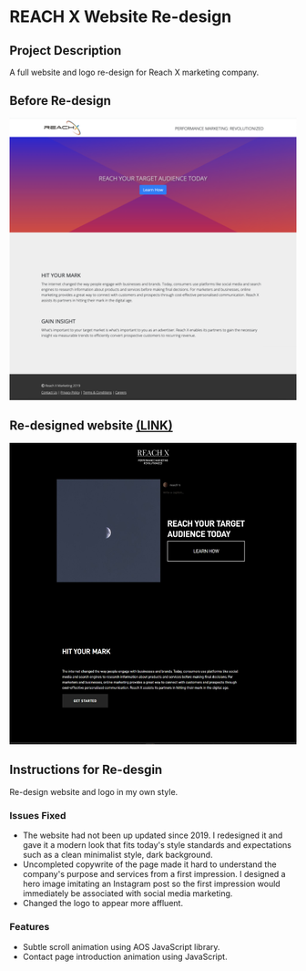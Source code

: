 # REACH X Website Re-design

## Project Description
A full website and logo re-design for Reach X marketing company.

## Before Re-design
![](assets/images/reach-x-ss.png)

## Re-designed website [(LINK)](https://smillkaa.github.io/reach-x/)


![](assets/images/reach-x-ss-2.jpg)

## Instructions for Re-desgin
Re-design website and logo in my own style.

### Issues Fixed
- The website had not been up updated since 2019. I redesigned it and gave it a modern look that fits today's style standards and expectations such as a clean minimalist style, dark background.
- Uncompleted copywrite of the page made it hard to understand the company's purpose and services from a first impression. I designed a hero image imitating an Instagram post so the first impression would immediately be associated with social media marketing.
- Changed the logo to appear more affluent. 

### Features
- Subtle scroll animation using AOS JavaScript library.
- Contact page introduction animation using JavaScript.

